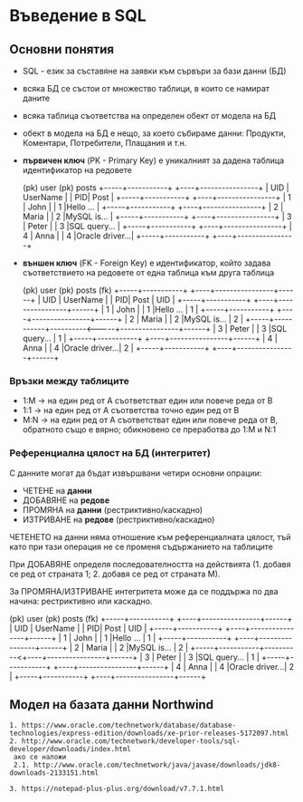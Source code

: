 # Въведение в SQL

## Основни понятия

* SQL - език за  съставяне на заявки към сървъри за бази данни (БД)
* всяка БД се състои от множество таблици, в които се намират даните
* всяка таблица съответства на определен обект от модела на БД
* обект в модела на БД е нещо, за което събираме данни: Продукти, Коментари,
      Потребители, Плащания и т.н.

* **първичен ключ** (PK - Primary Key) e уникалният за дадена таблица 
идентификатор на редовете

  (pk)  user                   (pk)     posts
+-----+-----------+           +----+----------------+
| UID | UserName  |           | PID| Post           |
+-----+-----------+           +----+----------------+
|  1  |  John     |           | 1  |Hello ...       |
+-----+-----------+           +----+----------------+
|  2  |  Maria    |           | 2  |MySQL is...     |
+-----+-----------+           +----+----------------+
|  3  |  Peter    |           | 3  |SQL query...    |
+-----+-----------+           +----+----------------+
|  4  |  Anna     |           | 4  |Oracle driver...|
+-----+-----------+           +----+----------------+

* **външен ключ** (FK - Foreign Key) e идентификатор, който задава съответствието
на редовете от една таблица към друга таблица

  (pk)  user                   (pk)     posts        (fk)
+-----+-----------+           +----+----------------+------+
| UID | UserName  |           | PID| Post           | UID  |
+-----+-----------+           +----+----------------+------+
|  1  |  John     |           | 1  |Hello ...       |  1   |
+-----+-----------+           +----+----------------+------+
|  2  |  Maria    |           | 2  |MySQL is...     |  2   |
+-----+-----------+----------<-----+----------------+------+
|  3  |  Peter    |           | 3  |SQL query...    |  1   |
+-----+-----------+           +----+----------------+------+
|  4  |  Anna     |           | 4  |Oracle driver...|  2   |
+-----+-----------+           +----+----------------+------+


### Връзки между таблиците 

* 1:М -> на един ред от А съответстват един или повече реда от B
* 1:1 -> на един ред от А съответства точно един ред от B
* M:N -> на един ред от А съответстват един или повече реда от B, обратното 
             също е вярно; обикновено се преработва до 1:M и N:1
 


### Референциална цялост на БД (интегритет)

С данните могат да бъдат извършвани четири основни опрации:

* ЧЕТЕНЕ на **данни**
* ДОБАВЯНЕ на **редове** 
* ПРОМЯНА на **данни** (рестриктивно/каскадно)
* ИЗТРИВАНЕ на **редове** (рестриктивно/каскадно)

ЧЕТЕНЕТО на данни няма отношение към референциалната цялост, тъй като при тази 
операция не се променя съдържанието на таблиците

При ДОБАВЯНЕ определя последователността на действията (1. добавя се ред от 
страната 1; 2. добавя се ред от страната М).

За ПРОМЯНА/ИЗТРИВАНЕ интегритета може да се поддържа по два начина: рестриктивно
или каскадно.

  (pk)  user                   (pk)     posts        (fk)
+-----+-----------+           +----+----------------+------+
| UID | UserName  |           | PID| Post           | UID  |
+-----+-----------+           +----+----------------+------+
|  1  |  John     |           | 1  |Hello ...       |  1   |
+-----+-----------+           +----+----------------+------+
|  2  |  Maria    |           | 2  |MySQL is...     |  2   |
+-----+-----------+----------<+----+----------------+------+
|  3  |  Peter    |           | 3  |SQL query...    |  1   |
+-----+-----------+           +----+----------------+------+
|  4  |  Anna     |           | 4  |Oracle driver...|  2   |
+-----+-----------+           +----+----------------+------+


## Модел на базата данни Northwind

```
1. https://www.oracle.com/technetwork/database/database-technologies/express-edition/downloads/xe-prior-releases-5172097.html
2. http://www.oracle.com/technetwork/developer-tools/sql-developer/downloads/index.html
 ако се наложи 
 2.1. http://www.oracle.com/technetwork/java/javase/downloads/jdk8-downloads-2133151.html

3. https://notepad-plus-plus.org/download/v7.7.1.html

```
